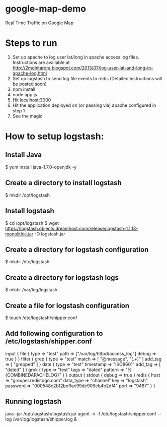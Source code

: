 google-map-demo
===============

Real Time Traffic on Google Map

# Steps to run

1. Set up apache to log user lat/long in apache access log files. Instructions are available at http://2mohitarora.blogspot.com/2013/07/log-user-lat-and-long-in-apache-log.html
2. Set up logstash to send log file events to redis (Detailed instructions will be posted soon)
3. npm install
4. node app.js
5. Hit localhost:3000
6. Hit the application deployed on (or passing via) apache configured in step 1
7. See the magic


# How to setup logstash:

## Install Java
$ yum install java-1.7.0-openjdk -y

## Create a directory to install logstash
$ mkdir /opt/logstash

## Install logstash
$ cd /opt/logstash
$ wget https://logstash.objects.dreamhost.com/release/logstash-1.1.13-monolithic.jar -O logstash.jar

## Create a directory for logstash configuration
$ mkdir /etc/logstash

## Create a directory for logstash logs
$ mkdir /var/log/logstash

## Create a file for logstash configuration
$ touch /etc/logstash/shipper.conf

## Add following configuration to /etc/logstash/shipper.conf

input {
     file {
         type => "test"
         path => ["/var/log/httpd/access_log"]
         debug => true
     }
}
filter {
    grep {
       type => "test"
         match => [ "@message", "(.+)" ]
         add_tag => [ "grepped" ]
    }
    date {
         type => "test"
         timestamp => "ISO8601"
         add_tag => [ "dated" ]
    }
    grok {
         type => "test"
         tags => "dated"
         pattern => "%{COMBINEDAPACHELOG}"
    }
}
output {
     stdout {
          debug => true
     }
     redis {
         host => "grouper.redistogo.com"
         data_type => "channel"
         key => "logstash"
         password => "000548c2b12beffac99de909eb4b2df4"
         port => "9487"
     }
}

## Running logstash
java -jar /opt/logstash/logstash.jar agent -v -f /etc/logstash/shipper.conf --log /var/log/logstash/shipper.log &
